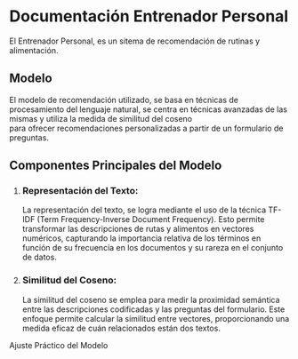 # Documentación Entrenador Personal
El Entrenador Personal, es un sitema de recomendación de rutinas y alimentación.

## **Modelo**
El modelo de recomendación utilizado, se basa en técnicas de procesamiento del lenguaje natural, se centra en técnicas avanzadas de las mismas y utiliza la medida de similitud del coseno  
para ofrecer recomendaciones personalizadas a partir de un formulario de preguntas.

## **Componentes Principales del Modelo**
1. ### **Representación del Texto:**
   La representación del texto, se logra mediante el uso de la técnica TF-IDF (Term Frequency-Inverse Document Frequency). Esto permite transformar las descripciones de rutas y alimentos en vectores numéricos, 
capturando la importancia relativa de los términos en función de su frecuencia en los documentos y su rareza en el conjunto de datos.
2. ### **Similitud del Coseno:**
   La similitud del coseno se emplea para medir la proximidad semántica entre las descripciones codificadas y las preguntas del formulario. Este enfoque permite calcular la similitud entre vectores, proporcionando una medida eficaz de cuán relacionados están dos textos.

Ajuste Práctico del Modelo
